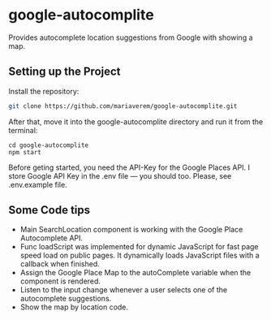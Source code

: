 # google-autocomplite
Provides autocomplete location suggestions from Google with showing a map.
## Setting up the Project

Install the repository:
```sh
git clone https://github.com/mariaverem/google-autocomplite.git
```

After that, move it into the google-autocomplite directory and run it from the terminal:
```
cd google-autocomplite
npm start
```

Before geting started, you need the API-Key for the Google Places API. I store Google API Key in the .env file — you should too. Please, see .env.example file.

## Some Code tips

- Main SearchLocation component is working with the Google Place Autocomplete API.
- Func loadScript was implemented for dynamic JavaScript for fast page speed load on public pages. It dynamically loads JavaScript files with a callback when finished. 
- Assign the Google Place Map to the autoComplete variable when the component is rendered.
- Listen to the input change whenever a user selects one of the autocomplete suggestions.
- Show the map by location code.
